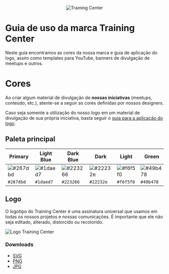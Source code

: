 <p align="center">
  <img src="./assets/jpg/logo-training-center-blue-256.jpg" alt="Training Center">
</p>

# Guia de uso da marca Training Center

Neste guia encontramos as cores da nossa marca e guia de aplicação do logo, assim como templates para YouTube, banners de divulgação de meetups e outros.

# Cores

Ao criar algum material de divulgação de **nossas iniciativas** (meetups, conteúdo, etc.), atente-se a seguir as cores definidas por nossos designers.

Caso seja somente a utilização do nosso logo em um material de divulgação de sua própria iniciativa, basta seguir o [guia para a aplicação do logo](#logo).

## Paleta principal

| Primary | Light Blue | Dark Blue | Dark | Light | Green | Orange | Red | 
| ------- | ---------- | --------- | ---------------- | ----- | ----- | ------ | --- |
| ![#267dbd](https://placehold.it/90x50/267dbd/000000?text=+) | ![#1daed7](https://placehold.it/90x50/1daed7/000000?text=+) | ![#223266](https://placehold.it/90x50/223266/000000?text=+) | ![#22232e](https://placehold.it/90x50/22232e/000000?text=+) | ![#f6f5f0](https://placehold.it/90x50/f6f5f0/000000?text=+) | ![#49b478](https://placehold.it/90x50/49b478/000000?text=+) | ![#fcaf38](https://placehold.it/90x50/fcaf38/000000?text=+) | ![#ec5252](https://placehold.it/90x50/ec5252/000000?text=+) | 
| `#267dbd` | `#1daed7` | `#223266` | `#22232e` | `#f6f5f0` | `#49b478` | `#fcaf38` | `#ec5252` | 

## Logo

O logotipo do Training Center é uma assinatura universal que usamos em todas os nossos projetos e nossas comunicações. É importante que ele não seja editado, alterado, distorcido ou recolorido. 

![Logo Training Center](./logo-training-center-aplicacao.jpg)

### Downloads
- [SVG](./assets/svg)
- [PNG](./assets/png)
- [JPG](./assets/jpg)
